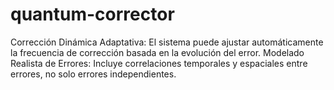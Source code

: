 # quantum-corrector
Corrección Dinámica Adaptativa: El sistema puede ajustar automáticamente la frecuencia de corrección basada en la evolución del error. Modelado Realista de Errores: Incluye correlaciones temporales y espaciales entre errores, no solo errores independientes. 

